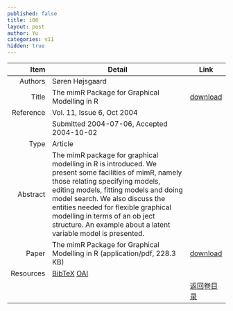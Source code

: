 ```yaml
---
published: false
title: i06
layout: post
author: Yu
categories: v11
hidden: true
---
```


| Item | Detail | Link |
|---:|---|---|
| Authors | Søren  Højsgaard| |
| Title |The mimR Package for Graphical Modelling in R | [download](http://www.jstatsoft.org/v11/i06/paper) |
| Reference |Vol. 11, Issue 6, Oct 2004 | |
| | Submitted 2004-07-06, Accepted 2004-10-02| | 
| Type | Article| |
| Abstract | The mimR package for graphical modelling in R is introduced. We present some facilities of mimR, namely those relating specifying models, editing models, fitting models and doing model search. We also discuss the entities needed for flexible graphical modelling in terms of an ob ject structure. An example about a latent variable model is presented.| |
| Paper | The mimR Package for Graphical Modelling in R  (application/pdf, 228.3 KB)| [download](http://www.jstatsoft.org/v11/i06/paper) |
| Resources | [BibTeX](http://www.jstatsoft.org/v11/i06/bibtex) [OAI](http://www.jstatsoft.org/oai?verb=GetRecord&identifier=oai.jstatsoft/v11/i06&prefix=oai_dc)| |
| |  | [返回卷目录]({{site.baseurl}}/volume/v11.html) |